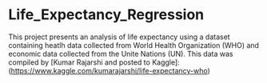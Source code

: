 # Life_Expectancy_Regression #

This project presents an analysis of life expectancy using a dataset containing heatlh data collected from World Health Organization (WHO) and economic data collected from the Unite Nations (UN). This data was compiled by [Kumar Rajarshi and posted to Kaggle]: (https://www.kaggle.com/kumarajarshi/life-expectancy-who)
